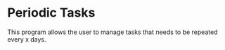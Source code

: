 # Periodic Tasks
This program allows the user to manage tasks that needs to be repeated every x days.
